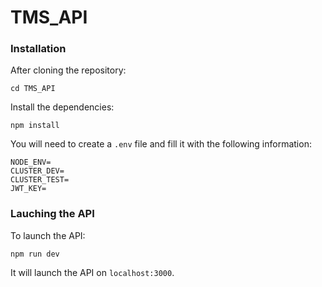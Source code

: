 # TMS_API

### Installation

After cloning the repository:

```
cd TMS_API
```

Install the dependencies:

```
npm install
```

You will need to create a `.env` file and fill it with the following information:

```
NODE_ENV=
CLUSTER_DEV=
CLUSTER_TEST=
JWT_KEY=
```

### Lauching the API

To launch the API:

```
npm run dev
```

It will launch the API on `localhost:3000`.
